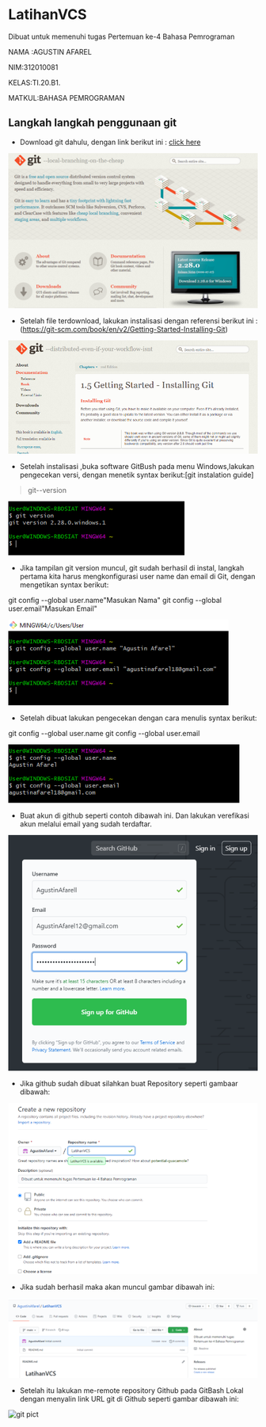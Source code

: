 # LatihanVCS
Dibuat untuk memenuhi tugas Pertemuan ke-4 Bahasa Pemrograman

NAMA :AGUSTIN AFAREL

NIM:312010081

KELAS:TI.20.B1.

MATKUL:BAHASA PEMROGRAMAN

## Langkah langkah penggunaan git

* Download git dahulu, dengan link berikut ini : [click here](https://git-scm.com)

![Gambar Git SCM](Picture/GitScm.PNG)

* Setelah file terdownload, lakukan instalisasi dengan referensi berikut ini :(https://git-scm.com/book/en/v2/Getting-Started-Installing-Git)

![Git pict](Picture/GitGuide.PNG)

* Setelah instalisasi ,buka software GitBush pada menu Windows,lakukan pengecekan versi, dengan menetik syntax berikut:[git instalation guide]
>git--version

![git pict](Picture/SyntaxGitVersion.PNG)

* Jika tampilan git version muncul, git sudah berhasil di instal, langkah pertama kita harus mengkonfigurasi user name dan email di Git, dengan mengetikan syntax berikut:

git config --global user.name"Masukan Nama"
git config --global user.email"Masukan Email"

![git pict](Picture/GitConfig.PNG)

* Setelah dibuat lakukan pengecekan dengan cara menulis syntax berikut:


git config --global user.name
git config --global user.email

![git pict](Picture/CekName.PNG)

* Buat akun di github seperti contoh dibawah ini. Dan lakukan verefikasi akun melalui email yang sudah terdaftar.

![git pict](Picture/BuatAkun.PNG)

* Jika github sudah dibuat silahkan buat Repository seperti gambaar dibawah:

![git pict](Picture/LangkahVerefikasi.PNG)

* Jika sudah berhasil maka akan muncul gambar dibawah ini:

![git pict](Picture/Repository.PNG)

* Setelah itu lakukan me-remote repository  Github pada GitBash Lokal dengan menyalin link URL git di Github seperti gambar dibawah ini:

![git pict](Picture/LinkUrl)







